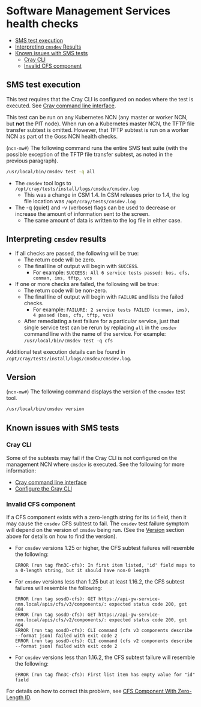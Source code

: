 # Software Management Services health checks

- [SMS test execution](#sms-test-execution)
- [Interpreting `cmsdev` Results](#interpreting-cmsdev-results)
- [Known issues with SMS tests](#known-issues-with-sms-tests)
    - [Cray CLI](#cray-cli)
    - [Invalid CFS component](#invalid-cfs-component)

## SMS test execution

This test requires that the Cray CLI is configured on nodes where the test is executed.
See [Cray command line interface](../../operations/validate_csm_health.md#0-cray-command-line-interface).

This test can be run on any Kubernetes NCN (any master or worker NCN, but **not** the PIT node).
When run on a Kubernetes master NCN, the TFTP file transfer subtest is omitted. However, that TFTP subtest is
run on a worker NCN as part of the Goss NCN health checks.

(`ncn-mw#`) The following command runs the entire SMS test suite (with the possible exception of the TFTP file
transfer subtest, as noted in the previous paragraph).

```bash
/usr/local/bin/cmsdev test -q all
```

- The `cmsdev` tool logs to `/opt/cray/tests/install/logs/cmsdev/cmsdev.log`
    - This was a change in CSM 1.4. In CSM releases prior to 1.4, the log file location was `/opt/cray/tests/cmsdev.log`
- The -q (quiet) and -v (verbose) flags can be used to decrease or increase the amount of information sent to the screen.
    - The same amount of data is written to the log file in either case.

## Interpreting `cmsdev` results

- If all checks are passed, the following will be true:
    - The return code will be zero.
    - The final line of output will begin with `SUCCESS`.
        - For example: `SUCCESS: All 6 service tests passed: bos, cfs, conman, ims, tftp, vcs`
- If one or more checks are failed, the following will be true:
    - The return code will be non-zero.
    - The final line of output will begin with `FAILURE` and lists the failed checks.
        - For example: `FAILURE: 2 service tests FAILED (conman, ims), 4 passed (bos, cfs, tftp, vcs)`
    - After remediating a test failure for a particular service, just that single service test can be rerun by replacing
      `all` in the `cmsdev` command line with the name of the service. For example: `/usr/local/bin/cmsdev test -q cfs`

Additional test execution details can be found in `/opt/cray/tests/install/logs/cmsdev/cmsdev.log`.

## Version

(`ncn-mw#`) The following command displays the version of the `cmsdev` test tool.

```bash
/usr/local/bin/cmsdev version
```

## Known issues with SMS tests

### Cray CLI

Some of the subtests may fail if the Cray CLI is not configured on the management NCN where `cmsdev` is executed.
See the following for more information:

- [Cray command line interface](../../operations/validate_csm_health.md#0-cray-command-line-interface)
- [Configure the Cray CLI](../../operations/configure_cray_cli.md)

### Invalid CFS component

If a CFS component exists with a zero-length string for its `id` field, then it may cause the `cmsdev`
CFS subtest to fail. The `cmsdev` test failure symptom will depend on the version of `cmsdev` being run.
(See the [Version](#version) section above for details on how to find the version).

- For `cmsdev` versions 1.25 or higher, the CFS subtest failures will resemble the following:

    ```text
    ERROR (run tag fhn3C-cfs): In first item listed, 'id' field maps to a 0-length string, but it should have non-0 length
    ```

- For `cmsdev` versions less than 1.25 but at least 1.16.2, the CFS subtest failures will resemble the following:

    ```text
    ERROR (run tag sosdD-cfs): GET https://api-gw-service-nmn.local/apis/cfs/v3/components/: expected status code 200, got 404
    ERROR (run tag sosdD-cfs): GET https://api-gw-service-nmn.local/apis/cfs/v2/components/: expected status code 200, got 404
    ERROR (run tag sosdD-cfs): CLI command (cfs v3 components describe  --format json) failed with exit code 2
    ERROR (run tag sosdD-cfs): CLI command (cfs v2 components describe  --format json) failed with exit code 2
    ```

- For `cmsdev` versions less than 1.16.2, the CFS subtest failure will resemble the following:

    ```text
    ERROR (run tag fhn3C-cfs): First list item has empty value for "id" field
    ```

For details on how to correct this problem, see [CFS Component With Zero-Length ID](CFS_Component_With_Zero_Length_ID.md).
